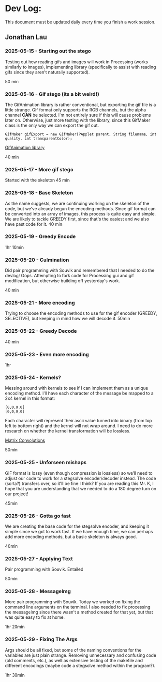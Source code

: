 # Dev Log:

This document must be updated daily every time you finish a work session.

## Jonathan Lau 

### 2025-05-15 - Starting out the stego
Testing out how reading gifs and images will work in Processing (works similarly to images), implementing library (specifically to assist with reading gifs since they aren't naturally supported).

50 min

### 2025-05-16 - Gif stego (its a bit weird!)
The GifAnimation library is rather conventional, but exporting the gif file is a little strange. Gif format only supports the RGB channels, but the alpha channel **CAN** be selected. I'm not entirely sure if this will cause problems later on. Otherwise, just more testing with the library, since this GifMaker class is the only way we can export the gif out.

```
GifMaker gifExport = new GifMaker(PApplet parent, String filename, int quality, int transparentColor);
```

[GifAnimation library](https://github.com/extrapixel/gif-animation)

40 min

### 2025-05-17 - More gif stego
Started with the skeleton
45 min

### 2025-05-18 - Base Skeleton
As the name suggests, we are continuing working on the skeleton of the code, but we've already begun the encoding methods. Since gif format can be converted into an array of images, this process is quite easy and simple. We are likely to tackle GREEDY first, since that's the easiest and we also have past code for it.
40 min

### 2025-05-19 - Greedy Encode

1hr 10min

### 2025-05-20 - Culmination
Did pair programming with Souvik and remembered that I needed to do the devlog! Oops. Attempting to fork code for Processing gui and gif modification, but otherwise building off yesterday's work.

40 min

### 2025-05-21 - More encoding
Trying to choose the encoding methods to use for the gif encoder (GREEDY, SELECTIVE), but keeping in mind how we will decode it.
50min

### 2025-05-22 - Greedy Decode

40 min
### 2025-05-23 - Even more encoding

1hr

### 2025-05-24 - Kernels?
Messing around with kernels to see if I can implement them as a unique encoding method. I'll have each character of the message be mapped to a 2x4 kernel in this format:

```
[0,0,0,0]
[0,0,0,0]
```

Each character will represent their ascii value turned into binary (from top left to bottom right) and the kernel will not wrap around.
I need to do more research on whether the kernel transformation will be lossless.

[Matrix Convolutions](https://docs.gimp.org/2.8/en/plug-in-convmatrix.html)

50min

### 2025-05-25 - Unforseen mishaps
GIF format is lossy (even though compression is lossless) so we'll need to adjust our code to work for a stegsolve encoder/decoder instead. The code (sorta?) transfers over, so it'll be fine I think? If you are reading this Mr. K, I hope that you are understanding that we needed to do a 180 degree turn on our project!

45min

### 2025-05-26 - Gotta go fast
  We are creating the base code for the stegsolve encoder, and keeping it simple since we got to work fast. If we have enough time, we can perhaps add more encoding methods, but a basic skeleton is always good. 
  
40min

### 2025-05-27 - Applying Text
Pair programming with Souvik. Entailed

50min

### 2025-05-28 - MessageImg
More pair programming with Souvik. Today we worked on fixing the command line arguments on the terminal. I also needed to fix processing the messageImg since there wasn't a method created for that yet, but that was quite easy to fix at home.

1hr 20min

### 2025-05-29 - Fixing The Args
Args should be all fixed, but some of the naming conventions for the variables are just plain strange. Removing unnecessary and confusing code (old comments, etc.), as well as extensive testing of the makefile and different encodings (maybe code a stegsolve method within the program?).

1hr 30min

